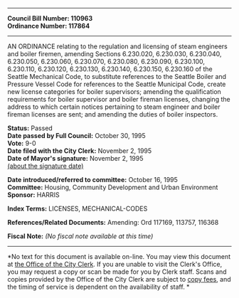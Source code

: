 * * * * *  
  
**Council Bill Number: [](#h0)[](#h2)110963**   
**Ordinance Number: 117864**  
  
* * * * *  
  
AN ORDINANCE relating to the regulation and licensing of steam engineers and boiler firemen, amending Sections 6.230.020, 6.230.030, 6.230.040, 6.230.050, 6.230.060, 6.230.070, 6.230.080, 6.230.090, 6.230.100, 6.230.110, 6.230.120, 6.230.130, 6.230.140, 6.230.150, 6.230.160 of the Seattle Mechanical Code, to substitute references to the Seattle Boiler and Pressure Vessel Code for references to the Seattle Municipal Code, create new license categories for boiler supervisors; amending the qualification requirements for boiler supervisor and boiler fireman licenses, changing the address to which certain notices pertaining to steam engineer and boiler fireman licenses are sent; and amending the duties of boiler inspectors.  
  
**Status:** Passed   
**Date passed by Full Council:** October 30, 1995   
**Vote:** 9-0   
**Date filed with the City Clerk:** November 2, 1995   
**Date of Mayor's signature:** November 2, 1995   
[(about the signature date)](/~public/approvaldate.htm)   
  
  
**Date introduced/referred to committee:** October 16, 1995   
**Committee:** Housing, Community Development and Urban Environment   
**Sponsor:** HARRIS   
  
**Index Terms:** LICENSES, MECHANICAL-CODES  
  
**References/Related Documents:** Amending: Ord 117169, 113757, 116368  
  
**Fiscal Note:** *(No fiscal note available at this time)*  
  
* * * * *  
  
*No text for this document is available on-line. You may view this document at [the Office of the City Clerk](http://www.seattle.gov/leg/clerk/contactUs.htm). If you are unable to visit the Clerk's Office, you may request a copy or scan be made for you by Clerk staff. Scans and copies provided by the Office of the City Clerk are subject to [copy fees](http://clerk.seattle.gov/~public/clerkfees.htm), and the timing of service is dependent on the availability of staff. *  
  
  
